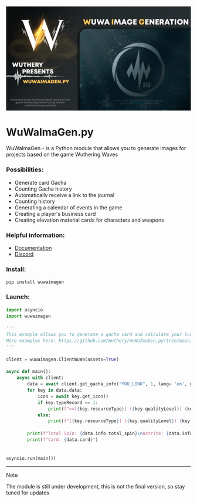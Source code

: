 <p align="center">
 <img src="https://raw.githubusercontent.com/Wuthery/WuWaConvene.py/main/ReadMeConfig/banner.png" alt="Баннер"/>
</p>

# WuWaImaGen.py
WuWaImaGen - is a Python module that allows you to generate images for projects based on the game Wuthering Waves


### Possibilities:

* Generate card Gacha
* Counting  Gacha history
* Automatically receive a link to the journal
* Counting history
* Generating a calendar of events in the game
* Creating a player's business card
* Creating elevation material cards for characters and weapons

### Helpful information:
* [Documentation](https://github.com/Wuthery/WuWaImaGen.py/wiki/Documentation) 
* [Discord](https://discord.gg/rKrbqz5utj)

### Install:

```
pip install wuwaimagen
```

### Launch:

```python
import asyncio
import wuwaimagen

'''
This example allows you to generate a gacha card and calculate your luck.
More examples here: https://github.com/Wuthery/WuWaImaGen.py/tree/main/Example
'''

client = wuwaimagen.ClientWuWa(assets=True)

async def main():    
    async with client:
        data = await client.get_gacha_info("YOU_LINK", 1, lang= 'en', generator=True)
        for key in data.data:
            icon = await key.get_icon()
            if key.typeRecord == 1:
                print(f"==[{key.resourceType}] ({key.qualityLevel}) {key.name} - {key.time} [{key.drop}]\nICON: {icon.icon}\nBANNER: {icon.banner}\n")
            else:
                print(f"[{key.resourceType}] ({key.qualityLevel}) {key.name} - {key.time}[{key.drop}]\nICON: {icon.icon}\n")
        
        print(f"Total Spin: {data.info.total_spin}\nAstrite: {data.info.astrite}\n==|Five Stars: {data.info.five_stars.resonator} | {data.info.five_stars.weapon}\n==|Four Stars: {data.info.four_stars.resonator} | {data.info.four_stars.weapon}\n==Three Stars: {data.info.three_stars.weapon}")
        print(f"Card: {data.card}")

                
asyncio.run(main())

```


-------
> [!NOTE]  
> The module is still under development, this is not the final version, so stay tuned for updates
